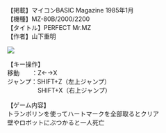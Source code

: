 【掲載】マイコンBASIC Magazine 1985年1月  
【機種】MZ-80B/2000/2200  
【タイトル】PERFECT Mr.MZ  
【作者】山下重明  
  
[![](https://img.youtube.com/vi/LK0cLOSliDE/0.jpg)](https://www.youtube.com/watch?v=LK0cLOSliDE)    
  
【キー操作】  
移動　　：Z←→X  
ジャンプ：SHIFT+Z（左上ジャンプ）  
　　　　　SHIFT+X（右上ジャンプ）  
  
【ゲーム内容】  
トランポリンを使ってハートマークを全部取るとクリア  
壁やロボットにぶつかると一人死亡  
